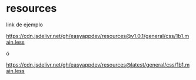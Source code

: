 # resources

link de ejemplo

https://cdn.jsdelivr.net/gh/easyappdev/resources@v1.0.1/general/css/1b1.main.less

ó

https://cdn.jsdelivr.net/gh/easyappdev/resources@latest/general/css/1b1.main.less
